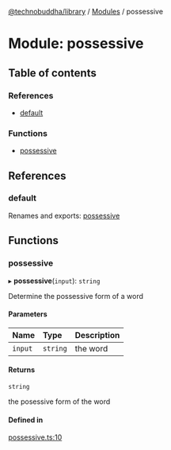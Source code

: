 [@technobuddha/library](../../README.md) / [Modules](../Modules.md) / possessive

# Module: possessive

## Table of contents

### References

- [default](possessive.md#default)

### Functions

- [possessive](possessive.md#possessive)

## References

### default

Renames and exports: [possessive](possessive.md#possessive)

## Functions

### possessive

▸ **possessive**(`input`): `string`

Determine the possessive form of a word

#### Parameters

| Name | Type | Description |
| :------ | :------ | :------ |
| `input` | `string` | the word |

#### Returns

`string`

the posessive form of the word

#### Defined in

[possessive.ts:10](../../src/possessive.ts#L10)
